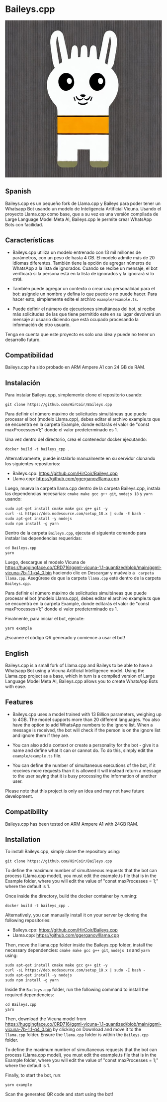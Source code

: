
# Baileys.cpp 
![Baileys.cpp](https://raw.githubusercontent.com/HirCoir/Baileys.cpp/master/Baileys.cpp.jpg)

## Spanish
Baileys.cpp es un pequeño fork de Llama.cpp y Baileys para poder tener un Whatsapp Bot usando un modelo de Inteligencia Artificial Vicuna. Usando el proyecto Llama.cpp como base, que a su vez es una versión compilada de Large Language Model Meta AI, Baileys.cpp le permite crear WhatsApp Bots con facilidad.


## Características 

* Baileys.cpp utiliza un modelo entrenado con 13 mil millones de parámetros, con un peso de hasta 4 GB. El modelo admite más de 20 idiomas diferentes. También tiene la opción de agregar números de WhatsApp a la lista de ignorados. Cuando se recibe un mensaje, el bot verificará si la persona está en la lista de ignorados y la ignorará si lo está.

* También puede agregar un contexto o crear una personalidad para el bot: asígnele un nombre y defina lo que puede o no puede hacer. Para hacer esto, simplemente edite el archivo `example/example.ts`.

* Puede definir el número de ejecuciones simultáneas del bot, si recibe más solicitudes de las que tiene permitido este en su lugar devolverá un mensaje al usuario diciendo que está ocupado procesando la información de otro usuario.

Tenga en cuenta que este proyecto es solo una idea y puede no tener un desarrollo futuro.

## Compatibilidad

Baileys.cpp ha sido probado en ARM Ampere A1 con 24 GB de RAM.


## Instalación

Para instalar Baileys.cpp, simplemente clone el repositorio usando:

``` 
git clone https://github.com/HirCoir/Baileys.cpp
``` 
Para definir el número máximo de solicitudes simultáneas que puede procesar el bot (modelo Llama.cpp), debes editar el archivo example.ts que se encuentra en la carpeta Example, donde editarás el valor de "const maxProcesses=1;" donde el valor predeterminado es 1.

Una vez dentro del directorio, crea el contenedor docker ejecutando:

``` 
docker build -t baileys_cpp .
``` 

Alternativamente, puede instalarlo manualmente en su servidor clonando los siguientes repositorios:

- Baileys.cpp: https://github.com/HirCoir/Baileys.cpp
- Llama.cpp: https://github.com/ggerganov/llama.cpp

Luego, mueva la carpeta llama.cpp dentro de la carpeta Baileys.cpp, instala las dependencias necesarias: `cmake make gcc g++ git`, `nodejs 18` y `yarn` usando:

```
sudo apt-get install cmake make gcc g++ git -y
curl -sL https://deb.nodesource.com/setup_18.x | sudo -E bash -
sudo apt-get install -y nodejs
sudo npm install -g yarn
```

Dentro de la carpeta `Baileys.cpp`, ejecuta el siguiente comando para instalar las dependencias requeridas:

```
cd Baileys.cpp
yarn
``` 

Luego, descargue el modelo Vicuna de https://huggingface.co/CRD716/ggml-vicuna-1.1-quantized/blob/main/ggml-vicuna-7b-1.1-q4_0.bin haciendo clic en Descargar y muévalo a ` carpeta llama.cpp`. Asegúrese de que la carpeta `llama.cpp` esté dentro de la carpeta `Baileys.cpp`.

Para definir el número máximo de solicitudes simultáneas que puede procesar el bot (modelo Llama.cpp), debes editar el archivo example.ts que se encuentra en la carpeta Example, donde editarás el valor de "const maxProcesses=1;" donde el valor predeterminado es 1.

Finalmente, para iniciar el bot, ejecute:

``` 
yarn example
``` 

¡Escanee el código QR generado y comience a usar el bot!

## English

Baileys.cpp is a small fork of Llama.cpp and Baileys to be able to have a Whatsapp Bot using a Vicuna Artificial Intelligence model. Using the Llama.cpp project as a base, which in turn is a compiled version of Large Language Model Meta AI, Baileys.cpp allows you to create WhatsApp Bots with ease. 

## Features 

* Baileys.cpp uses a model trained with 13 Billion parameters, weighing up to 4GB. The model supports more than 20 different languages. You also have the option to add WhatsApp numbers to the ignore list. When a message is received, the bot will check if the person is on the ignore list and ignore them if they are. 

* You can also add a context or create a personality for the bot - give it a name and define what it can or cannot do. To do this, simply edit the `example/example.ts` file. 

* You can define the number of simultaneous executions of the bot, if it receives more requests than it is allowed it will instead return a message to the user saying that it is busy processing the information of another user.

Please note that this project is only an idea and may not have future development. 

## Compatibility 

Baileys.cpp has been tested on ARM Ampere A1 with 24GB RAM.

## Installation 

To install Baileys.cpp, simply clone the repository using: 

``` 
git clone https://github.com/HirCoir/Baileys.cpp
``` 
To define the maximum number of simultaneous requests that the bot can process (Llama.cpp model), you must edit the example.ts file that is in the Example folder, where you will edit the value of "const maxProcesses = 1;" where the default is 1.

Once inside the directory, build the docker container by running: 

``` 
docker build -t baileys_cpp .
``` 

Alternatively, you can manually install it on your server by cloning the following repositories:

- Baileys.cpp: https://github.com/HirCoir/Baileys.cpp
- Llama.cpp: https://github.com/ggerganov/llama.cpp

Then, move the llama.cpp folder inside the Baileys.cpp folder, install the necessary dependencies: `cmake make gcc g++ git`, `nodejs 18` and `yarn` using:

```
sudo apt-get install cmake make gcc g++ git -y
curl -sL https://deb.nodesource.com/setup_18.x | sudo -E bash -
sudo apt-get install -y nodejs
sudo npm install -g yarn
```

Inside the `Baileys.cpp` folder, run the following command to install the required dependencies: 

```
cd Baileys.cpp
yarn
``` 

Then, download the Vicuna model from https://huggingface.co/CRD716/ggml-vicuna-1.1-quantized/blob/main/ggml-vicuna-7b-1.1-q4_0.bin by clicking on Download and move it to the `llama.cpp` folder. Ensure the `llama.cpp` folder is within the `Baileys.cpp` folder.  

To define the maximum number of simultaneous requests that the bot can process (Llama.cpp model), you must edit the example.ts file that is in the Example folder, where you will edit the value of "const maxProcesses = 1;" where the default is 1.

Finally, to start the bot, run: 

``` 
yarn example
``` 

Scan the generated QR code and start using the bot! 
